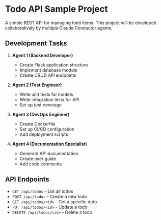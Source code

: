 # Todo API Sample Project

A simple REST API for managing todo items. This project will be developed collaboratively by multiple Claude Conductor agents.

## Development Tasks

1. **Agent 1 (Backend Developer)**
   - Create Flask application structure
   - Implement database models
   - Create CRUD API endpoints

2. **Agent 2 (Test Engineer)**
   - Write unit tests for models
   - Write integration tests for API
   - Set up test coverage

3. **Agent 3 (DevOps Engineer)**
   - Create Dockerfile
   - Set up CI/CD configuration
   - Add deployment scripts

4. **Agent 4 (Documentation Specialist)**
   - Generate API documentation
   - Create user guide
   - Add code comments

## API Endpoints

- `GET /api/todos` - List all todos
- `POST /api/todos` - Create a new todo
- `GET /api/todos/<id>` - Get a specific todo
- `PUT /api/todos/<id>` - Update a todo
- `DELETE /api/todos/<id>` - Delete a todo